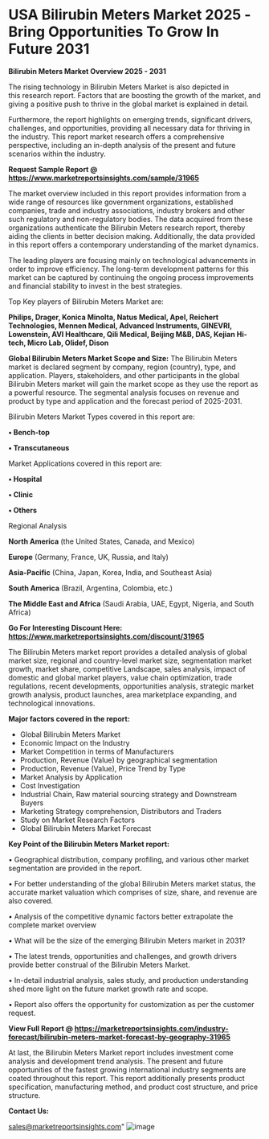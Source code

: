  # USA Bilirubin Meters Market 2025 -Bring Opportunities To Grow In Future 2031

<Strong> Bilirubin Meters Market Overview 2025 - 2031</strong>

The rising technology in Bilirubin Meters Market is also depicted in this research report. Factors that are boosting the growth of the market, and giving a positive push to thrive in the global market is explained in detail.

Furthermore, the report highlights on emerging trends, significant drivers, challenges, and opportunities, providing all necessary data for thriving in the industry. This report market research offers a comprehensive perspective, including an in-depth analysis of the present and future scenarios within the industry.

<strong>Request Sample Report @ <a href=https://www.marketreportsinsights.com/sample/31965>https://www.marketreportsinsights.com/sample/31965</a></strong>

The market overview included in this report provides information from a wide range of resources like government organizations, established companies, trade and industry associations, industry brokers and other such regulatory and non-regulatory bodies. The data acquired from these organizations authenticate the Bilirubin Meters research report, thereby aiding the clients in better decision making. Additionally, the data provided in this report offers a contemporary understanding of the market dynamics.

The leading players are focusing mainly on technological advancements in order to improve efficiency. The long-term development patterns for this market can be captured by continuing the ongoing process improvements and financial stability to invest in the best strategies.

Top Key players of Bilirubin Meters Market are:

<strong>Philips, Drager, Konica Minolta, Natus Medical, Apel, Reichert Technologies, Mennen Medical, Advanced Instruments, GINEVRI, Lowenstein, AVI Healthcare, Qili Medical, Beijing M&B, DAS, Kejian Hi-tech, Micro Lab, Olidef, Dison</strong>

<strong><b>Global Bilirubin Meters Market Scope and Size:</b></strong>
The Bilirubin Meters market is declared segment by company, region (country), type, and application. Players, stakeholders, and other participants in the global Bilirubin Meters market will gain the market scope as they use the report as a powerful resource. The segmental analysis focuses on revenue and product by type and application and the forecast period of 2025-2031.

Bilirubin Meters Market Types covered in this report are:

<strong>• Bench-top

• Transcutaneous</strong>

Market Applications covered in this report are:

<strong>• Hospital

• Clinic

• Others</strong> 

Regional Analysis

<strong>North America</strong> (the United States, Canada, and Mexico)

<strong>Europe</strong> (Germany, France, UK, Russia, and Italy)

<strong>Asia-Pacific</strong> (China, Japan, Korea, India, and Southeast Asia)

<strong>South America</strong> (Brazil, Argentina, Colombia, etc.)

<strong>The Middle East and Africa</strong> (Saudi Arabia, UAE, Egypt, Nigeria, and South Africa)

<strong>Go For Interesting Discount Here: <a href=https://www.marketreportsinsights.com/discount/31965>https://www.marketreportsinsights.com/discount/31965</a></strong>

The Bilirubin Meters market report provides a detailed analysis of global market size, regional and country-level market size, segmentation market growth, market share, competitive Landscape, sales analysis, impact of domestic and global market players, value chain optimization, trade regulations, recent developments, opportunities analysis, strategic market growth analysis, product launches, area marketplace expanding, and technological innovations.

<strong><b>Major factors covered in the report:</b></strong>
<ul>
  <li>Global Bilirubin Meters Market </li>
  <li>Economic Impact on the Industry</li>
  <li>Market Competition in terms of Manufacturers</li>
  <li>Production, Revenue (Value) by geographical segmentation</li>
  <li>Production, Revenue (Value), Price Trend by Type</li>
  <li>Market Analysis by Application</li>
  <li>Cost Investigation</li>
  <li>Industrial Chain, Raw material sourcing strategy and Downstream Buyers</li>
  <li>Marketing Strategy comprehension, Distributors and Traders</li>
  <li>Study on Market Research Factors</li>
  <li>Global Bilirubin Meters Market Forecast</li>
</ul>

<strong><b>Key Point of the Bilirubin Meters Market report:</b></strong>

• Geographical distribution, company profiling, and various other market segmentation are provided in the report.

• For better understanding of the global Bilirubin Meters market status, the accurate market valuation which comprises of size, share, and revenue are also covered.

• Analysis of the competitive dynamic factors better extrapolate the complete market overview

• What will be the size of the emerging Bilirubin Meters market in 2031?

• The latest trends, opportunities and challenges, and growth drivers provide better construal of the Bilirubin Meters Market.

• In-detail industrial analysis, sales study, and production understanding shed more light on the future market growth rate and scope.

• Report also offers the opportunity for customization as per the customer request.

<strong><b>View Full Report @ <a href=https://marketreportsinsights.com/industry-forecast/bilirubin-meters-market-forecast-by-geography-31965>https://marketreportsinsights.com/industry-forecast/bilirubin-meters-market-forecast-by-geography-31965</a></b></strong>


At last, the Bilirubin Meters Market report includes investment come analysis and development trend analysis. The present and future opportunities of the fastest growing international industry segments are coated throughout this report. This report additionally presents product specification, manufacturing method, and product cost structure, and price structure.

<strong>Contact Us:</strong>

sales@marketreportsinsights.com"
![image](https://github.com/user-attachments/assets/f4d31db1-31aa-43c7-8178-152813f0ad25)
